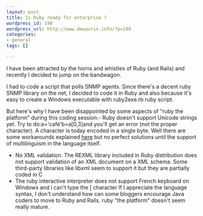 ```yaml
--- 
layout: post
title: Is Ruby ready for enterprise ?
wordpress_id: 198
wordpress_url: http://www.dewavrin.info/?p=198
categories: 
- general
tags: []

---
```


I have been attracted by the horns and whistles of Ruby (and Rails) and recently I decided to jump on the bandwagon.

I had to code a script that polls SNMP agents. Since there's a decent ruby SNMP library on the net, I decided to code it in Ruby and also because it's easy to create a Windows executable with ruby2exe.rb ruby script.

But here's why I have been disappointed by some aspects of "ruby the platform" during this coding session:-  Ruby doesn't support Unicode strings yet. Try to do:a='café'b=a[0,3]and you'll get an error (not the proper character).  A character is today encoded in a single byte. Well there are some workarounds explained [here](http://wiki.rubyonrails.org/rails/pages/HowToUseUnicodeStrings) but no perfect solutions until the support of multilinguism in the language itself.
-  No XML validation. The REXML library included in Ruby distribution does not support validation of an XML document on a XML schema. Some third-party libraries like libxml seem to support it but they are partially coded in C
-  The ruby interactive interpreter does not support French keyboard on Windows and i can't type the [ character
If I appreciate the language syntax, I don't understand how can some bloggers encourage Java coders to move to Ruby and Rails. ruby "the platform" doesn't seem really mature.
